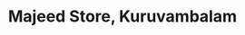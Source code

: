 ---
title: "Majeed Store, Kuruvambalam"
url: /kuruvambalam/majeed-store-kuruvambalam/
shop: Gemüse & Obst
---